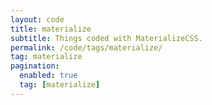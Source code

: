 ```yaml
---
layout: code
title: materialize
subtitle: Things coded with MaterializeCSS.
permalink: /code/tags/materialize/
tag: materialize
pagination:
  enabled: true
  tag: [materialize]
---
```

